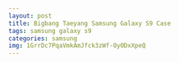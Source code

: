 ```yaml
---
layout: post
title: Bigbang Taeyang Samsung Galaxy S9 Case
tags: samsung galaxy s9
categories: samsung
img: 1GrrDc7PqaVmkAmJfck3zWf-OyODxXpeQ
---
```

